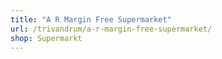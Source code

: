 ```yaml
---
title: "A R Margin Free Supermarket"
url: /trivandrum/a-r-margin-free-supermarket/
shop: Supermarkt
---
```

